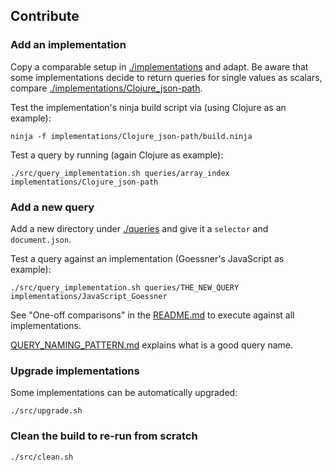## Contribute

### Add an implementation

Copy a comparable setup in [./implementations](./implementations) and adapt.
Be aware that some implementations decide to return queries for single values as
scalars, compare
[./implementations/Clojure_json-path](./implementations/Clojure_json-path).

Test the implementation's ninja build script via (using Clojure as an example):

    ninja -f implementations/Clojure_json-path/build.ninja

Test a query by running (again Clojure as example):

    ./src/query_implementation.sh queries/array_index implementations/Clojure_json-path

### Add a new query

Add a new directory under [./queries](./queries) and give it a `selector` and
`document.json`.

Test a query against an implementation (Goessner's JavaScript as example):

    ./src/query_implementation.sh queries/THE_NEW_QUERY implementations/JavaScript_Goessner

See "One-off comparisons" in the [README.md](./README.md) to execute against all implementations.

[QUERY_NAMING_PATTERN.md](./QUERY_NAMING_PATTERN.md) explains what is a good query
name.

### Upgrade implementations

Some implementations can be automatically upgraded:

    ./src/upgrade.sh

### Clean the build to re-run from scratch

    ./src/clean.sh
